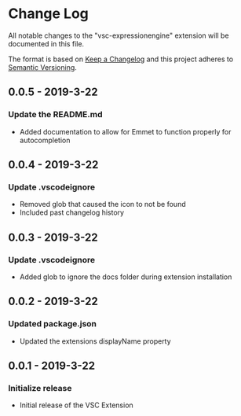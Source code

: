 # Change Log

All notable changes to the "vsc-expressionengine" extension will be documented in this file.

The format is based on [Keep a Changelog](http://keepachangelog.com/en/1.0.0/)
and this project adheres to [Semantic Versioning](http://semver.org/spec/v2.0.0.html).

## 0.0.5 - 2019-3-22
### Update the README.md
- Added documentation to allow for Emmet to function properly for autocompletion

## 0.0.4 - 2019-3-22
### Update .vscodeignore
- Removed glob that caused the icon to not be found
- Included past changelog history

## 0.0.3 - 2019-3-22
### Update .vscodeignore
- Added glob to ignore the docs folder during extension installation

## 0.0.2 - 2019-3-22
### Updated package.json
- Updated the extensions displayName property

## 0.0.1 - 2019-3-22
### Initialize release
- Initial release of the VSC Extension